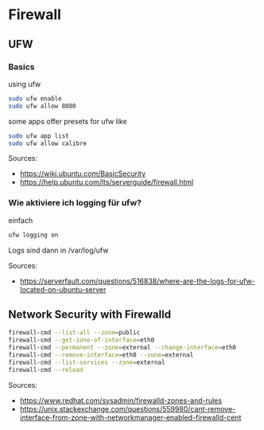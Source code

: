 # Firewall

## UFW

### Basics

using ufw

``` bash
sudo ufw enable 
sudo ufw allow 8080
```

some apps offer presets for ufw like

``` bash
sudo ufw app list
sudo ufw allow calibre
```

Sources:

- <https://wiki.ubuntu.com/BasicSecurity>
- <https://help.ubuntu.com/lts/serverguide/firewall.html>

### Wie aktiviere ich logging für ufw?

einfach

``` bash
ufw logging on
```

Logs sind dann in /var/log/ufw

Sources:

- <https://serverfault.com/questions/516838/where-are-the-logs-for-ufw-located-on-ubuntu-server>

## Network Security with Firewalld

``` bash
firewall-cmd --list-all --zone=public
firewall-cmd --get-zone-of-interface=eth0
firewall-cmd --permanent --zone=external --change-interface=eth0
firewall-cmd --remove-interface=eth0 --zone=external
firewall-cmd --list-services --zone=external
firewall-cmd --reload
```

Sources:

- <https://www.redhat.com/sysadmin/firewalld-zones-and-rules>
- <https://unix.stackexchange.com/questions/559980/cant-remove-interface-from-zone-with-networkmanager-enabled-firewalld-cent>
